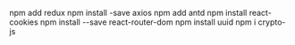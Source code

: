 npm add redux
npm install -save axios
npm add antd
npm install react-cookies
npm install --save react-router-dom
npm install uuid
npm i crypto-js